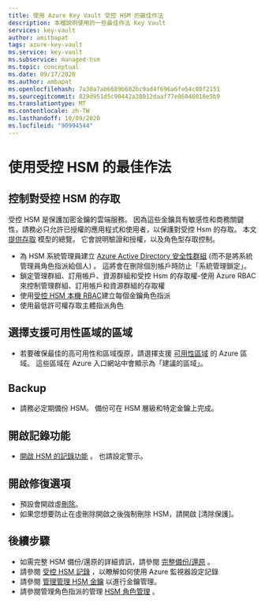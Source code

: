 ```yaml
---
title: 使用 Azure Key Vault 受控 HSM 的最佳作法
description: 本檔說明使用的一些最佳作法 Key Vault
services: key-vault
author: amitbapat
tags: azure-key-vault
ms.service: key-vault
ms.subservice: managed-hsm
ms.topic: conceptual
ms.date: 09/17/2020
ms.author: ambapat
ms.openlocfilehash: 7a30a7ab6689b602bc9ad4f696a6fe54c80f2151
ms.sourcegitcommit: 829d951d5c90442a38012daaf77e86046018e5b9
ms.translationtype: MT
ms.contentlocale: zh-TW
ms.lasthandoff: 10/09/2020
ms.locfileid: "90994544"
---
```

# <a name="best-practices-when-using-managed-hsm"></a>使用受控 HSM 的最佳作法

## <a name="control-access-to-your-managed-hsm"></a>控制對受控 HSM 的存取

受控 HSM 是保護加密金鑰的雲端服務。 因為這些金鑰具有敏感性和商務關鍵性，請務必只允許已授權的應用程式和使用者，以保護對受控 Hsm 的存取。 本文 [提供存取](access-control.md) 模型的總覽。 它會說明驗證和授權，以及角色型存取控制。
- 為 HSM 系統管理員建立 [Azure Active Directory 安全性群組](../../active-directory/fundamentals/active-directory-manage-groups.md) (而不是將系統管理員角色指派給個人) 。 這將會在刪除個別帳戶時防止「系統管理鎖定」。
- 鎖定管理群組、訂用帳戶、資源群組和受控 Hsm 的存取權-使用 Azure RBAC 來控制管理群組、訂用帳戶和資源群組的存取權
- 使用[受控 HSM 本機 RBAC](access-control.md#data-plane-and-managed-hsm-local-rbac)建立每個金鑰角色指派
- 使用最低許可權存取主體指派角色

## <a name="choose-regions-that-support-availability-zones"></a>選擇支援可用性區域的區域

- 若要確保最佳的高可用性和區域復原，請選擇支援 [可用性區域](../../availability-zones/az-overview.md) 的 Azure 區域。 這些區域在 Azure 入口網站中會顯示為「建議的區域」。

## <a name="backup"></a>Backup

- 請務必定期備份 HSM。 備份可在 HSM 層級和特定金鑰上完成。 

## <a name="turn-on-logging"></a>開啟記錄功能

- [開啟 HSM 的記錄功能](logging.md) 。 也請設定警示。

## <a name="turn-on-recovery-options"></a>開啟修復選項

- 預設會開啟虛[刪除](../general/soft-delete-overview.md)。
- 如果您想要防止在虛刪除開啟之後強制刪除 HSM，請開啟 [清除保護]。

## <a name="next-steps"></a>後續步驟

- 如需完整 HSM 備份/還原的詳細資訊，請參閱 [完整備份/還原](backup-restore.md) 。
- 請參閱 [受控 HSM 記錄](logging.md) ，以瞭解如何使用 Azure 監視器設定記錄
- 請參閱 [管理管理 HSM 金鑰](key-management.md) 以進行金鑰管理。
- 請參閱管理角色指派的管理 [HSM 角色管理](role-management.md) 。
